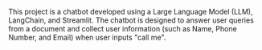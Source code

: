 This project is a chatbot developed using a Large Language Model (LLM), LangChain, and Streamlit. The chatbot is designed to answer user queries from a document and collect user information (such as Name, Phone Number, and Email) when user inputs "call me".